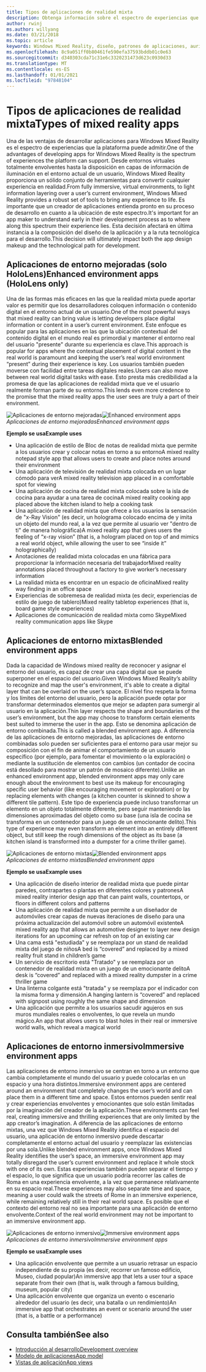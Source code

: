 ```yaml
---
title: Tipos de aplicaciones de realidad mixta
description: Obtenga información sobre el espectro de experiencias que puede admitir la plataforma de realidad mixta, desde entornos totalmente envolventes para aclarar la distribución de la información en el entorno actual de un usuario.
author: rwinj
ms.author: willyang
ms.date: 03/21/2018
ms.topic: article
keywords: Windows Mixed Reality, diseño, patrones de aplicaciones, auriculares de realidad mixta, auriculares de realidad mixta de Windows, auriculares de realidad virtual, HoloLens
ms.openlocfilehash: 8c9a051ff0b80461fe590efa37593bddb01c0e63
ms.sourcegitcommit: d340303cda71c31e6c3320231473d623c0930d33
ms.translationtype: MT
ms.contentlocale: es-ES
ms.lasthandoff: 01/01/2021
ms.locfileid: "97848104"
---
```

# <a name="types-of-mixed-reality-apps"></a><span data-ttu-id="f6340-104">Tipos de aplicaciones de realidad mixta</span><span class="sxs-lookup"><span data-stu-id="f6340-104">Types of mixed reality apps</span></span>

<span data-ttu-id="f6340-105">Una de las ventajas de desarrollar aplicaciones para Windows Mixed Reality es el espectro de experiencias que la plataforma puede admitir.</span><span class="sxs-lookup"><span data-stu-id="f6340-105">One of the advantages of developing apps for Windows Mixed Reality is the spectrum of experiences the platform can support.</span></span> <span data-ttu-id="f6340-106">Desde entornos virtuales totalmente envolventes hasta la disposición en capas de información de iluminación en el entorno actual de un usuario, Windows Mixed Reality proporciona un sólido conjunto de herramientas para convertir cualquier experiencia en realidad.</span><span class="sxs-lookup"><span data-stu-id="f6340-106">From fully immersive, virtual environments, to light information layering over a user’s current environment, Windows Mixed Reality provides a robust set of tools to bring any experience to life.</span></span> <span data-ttu-id="f6340-107">Es importante que un creador de aplicaciones entienda pronto en su proceso de desarrollo en cuanto a la ubicación de este espectro.</span><span class="sxs-lookup"><span data-stu-id="f6340-107">It's important for an app maker to understand early in their development process as to where along this spectrum their experience lies.</span></span> <span data-ttu-id="f6340-108">Esta decisión afectará en última instancia a la composición del diseño de la aplicación y a la ruta tecnológica para el desarrollo.</span><span class="sxs-lookup"><span data-stu-id="f6340-108">This decision will ultimately impact both the app design makeup and the technological path for development.</span></span>

## <a name="enhanced-environment-apps-hololens-only"></a><span data-ttu-id="f6340-109">Aplicaciones de entorno mejoradas (solo HoloLens)</span><span class="sxs-lookup"><span data-stu-id="f6340-109">Enhanced environment apps (HoloLens only)</span></span>

<span data-ttu-id="f6340-110">Una de las formas más eficaces en las que la realidad mixta puede aportar valor es permitir que los desarrolladores coloquen información o contenido digital en el entorno actual de un usuario.</span><span class="sxs-lookup"><span data-stu-id="f6340-110">One of the most powerful ways that mixed reality can bring value is letting developers place digital information or content in a user’s current environment.</span></span> <span data-ttu-id="f6340-111">Este enfoque es popular para las aplicaciones en las que la ubicación contextual del contenido digital en el mundo real es primordial y mantener el entorno real del usuario "presente" durante su experiencia es clave.</span><span class="sxs-lookup"><span data-stu-id="f6340-111">This approach is popular for apps where the contextual placement of digital content in the real world is paramount and keeping the user’s real world environment “present” during their experience is key.</span></span> <span data-ttu-id="f6340-112">Los usuarios también pueden moverse con facilidad entre tareas digitales reales.</span><span class="sxs-lookup"><span data-stu-id="f6340-112">Users can also move between real world digital tasks with ease.</span></span> <span data-ttu-id="f6340-113">Esto presta más credibilidad a la promesa de que las aplicaciones de realidad mixta que ve el usuario realmente forman parte de su entorno.</span><span class="sxs-lookup"><span data-stu-id="f6340-113">This lends even more credence to the promise that the mixed reality apps the user sees are truly a part of their environment.</span></span>

<span data-ttu-id="f6340-114">![Aplicaciones de entorno mejoradas](images/enhancedenvironmentapps-640px.jpg)</span><span class="sxs-lookup"><span data-stu-id="f6340-114">![Enhanced environment apps](images/enhancedenvironmentapps-640px.jpg)</span></span><br>
<span data-ttu-id="f6340-115">*Aplicaciones de entorno mejoradas*</span><span class="sxs-lookup"><span data-stu-id="f6340-115">*Enhanced environment apps*</span></span>

<span data-ttu-id="f6340-116">**Ejemplo se usa**</span><span class="sxs-lookup"><span data-stu-id="f6340-116">**Example uses**</span></span>
* <span data-ttu-id="f6340-117">Una aplicación de estilo de Bloc de notas de realidad mixta que permite a los usuarios crear y colocar notas en torno a su entorno</span><span class="sxs-lookup"><span data-stu-id="f6340-117">A mixed reality notepad style app that allows users to create and place notes around their environment</span></span>
* <span data-ttu-id="f6340-118">Una aplicación de televisión de realidad mixta colocada en un lugar cómodo para ver</span><span class="sxs-lookup"><span data-stu-id="f6340-118">A mixed reality television app placed in a comfortable spot for viewing</span></span>
* <span data-ttu-id="f6340-119">Una aplicación de cocina de realidad mixta colocada sobre la isla de cocina para ayudar a una tarea de cocina</span><span class="sxs-lookup"><span data-stu-id="f6340-119">A mixed reality cooking app placed above the kitchen island to help a cooking task</span></span>
* <span data-ttu-id="f6340-120">Una aplicación de realidad mixta que ofrece a los usuarios la sensación de "x-Ray Vision" (es decir, un holograma colocado encima de y imita un objeto del mundo real, a la vez que permite al usuario ver "dentro de ti" de manera holográfica)</span><span class="sxs-lookup"><span data-stu-id="f6340-120">A mixed reality app that gives users the feeling of “x-ray vision” (that is, a hologram placed on top of and mimics a real world object, while allowing the user to see “inside it” holographically)</span></span>
* <span data-ttu-id="f6340-121">Anotaciones de realidad mixta colocadas en una fábrica para proporcionar la información necesaria del trabajador</span><span class="sxs-lookup"><span data-stu-id="f6340-121">Mixed reality annotations placed throughout a factory to give worker’s necessary information</span></span>
* <span data-ttu-id="f6340-122">La realidad mixta es encontrar en un espacio de oficina</span><span class="sxs-lookup"><span data-stu-id="f6340-122">Mixed reality way finding in an office space</span></span>
* <span data-ttu-id="f6340-123">Experiencias de sobremesa de realidad mixta (es decir, experiencias de estilo de juego de tablero)</span><span class="sxs-lookup"><span data-stu-id="f6340-123">Mixed reality tabletop experiences (that is, board game style experiences)</span></span>
* <span data-ttu-id="f6340-124">Aplicaciones de comunicación de realidad mixta como Skype</span><span class="sxs-lookup"><span data-stu-id="f6340-124">Mixed reality communication apps like Skype</span></span>

## <a name="blended-environment-apps"></a><span data-ttu-id="f6340-125">Aplicaciones de entorno mixtas</span><span class="sxs-lookup"><span data-stu-id="f6340-125">Blended environment apps</span></span>

<span data-ttu-id="f6340-126">Dada la capacidad de Windows mixed reality de reconocer y asignar el entorno del usuario, es capaz de crear una capa digital que se puede superponer en el espacio del usuario.</span><span class="sxs-lookup"><span data-stu-id="f6340-126">Given Windows Mixed Reality’s ability to recognize and map the user's environment, it's able to create a digital layer that can be overlaid on the user’s space.</span></span> <span data-ttu-id="f6340-127">El nivel fino respeta la forma y los límites del entorno del usuario, pero la aplicación puede optar por transformar determinados elementos que mejor se adapten para sumergir al usuario en la aplicación.</span><span class="sxs-lookup"><span data-stu-id="f6340-127">Thin layer respects the shape and boundaries of the user’s environment, but the app may choose to transform certain elements best suited to immerse the user in the app.</span></span> <span data-ttu-id="f6340-128">Esto se denomina aplicación de entorno combinada.</span><span class="sxs-lookup"><span data-stu-id="f6340-128">This is called a blended environment app.</span></span> <span data-ttu-id="f6340-129">A diferencia de las aplicaciones de entorno mejoradas, las aplicaciones de entorno combinadas solo pueden ser suficientes para el entorno para usar mejor su composición con el fin de animar el comportamiento de un usuario específico (por ejemplo, para fomentar el movimiento o la exploración) o mediante la sustitución de elementos con cambios (un contador de cocina está desollado para mostrar un patrón de mosaico diferente).</span><span class="sxs-lookup"><span data-stu-id="f6340-129">Unlike an enhanced environment app, blended environment apps may only care enough about the environment to best use its makeup for encouraging specific user behavior (like encouraging movement or exploration) or by replacing elements with changes (a kitchen counter is skinned to show a different tile pattern).</span></span> <span data-ttu-id="f6340-130">Este tipo de experiencia puede incluso transformar un elemento en un objeto totalmente diferente, pero seguir manteniendo las dimensiones aproximadas del objeto como su base (una isla de cocina se transforma en un contenedor para un juego de un emocionante delito).</span><span class="sxs-lookup"><span data-stu-id="f6340-130">This type of experience may even transform an element into an entirely different object, but still keep the rough dimensions of the object as its base (a kitchen island is transformed into a dumpster for a crime thriller game).</span></span>

<span data-ttu-id="f6340-131">![Aplicaciones de entorno mixtas](images/blendedenvironmentapps-640px.jpg)</span><span class="sxs-lookup"><span data-stu-id="f6340-131">![Blended environment apps](images/blendedenvironmentapps-640px.jpg)</span></span><br>
<span data-ttu-id="f6340-132">*Aplicaciones de entorno mixtas*</span><span class="sxs-lookup"><span data-stu-id="f6340-132">*Blended environment apps*</span></span>

<span data-ttu-id="f6340-133">**Ejemplo se usa**</span><span class="sxs-lookup"><span data-stu-id="f6340-133">**Example uses**</span></span>
* <span data-ttu-id="f6340-134">Una aplicación de diseño interior de realidad mixta que puede pintar paredes, contrapartes o plantas en diferentes colores y patrones</span><span class="sxs-lookup"><span data-stu-id="f6340-134">A mixed reality interior design app that can paint walls, countertops, or floors in different colors and patterns</span></span>
* <span data-ttu-id="f6340-135">Una aplicación de realidad mixta que permite a un diseñador de automóviles crear capas de nuevas iteraciones de diseño para una próxima actualización del automóvil sobre un automóvil existente</span><span class="sxs-lookup"><span data-stu-id="f6340-135">A mixed reality app that allows an automotive designer to layer new design iterations for an upcoming car refresh on top of an existing car</span></span>
* <span data-ttu-id="f6340-136">Una cama está "estudiada" y se reemplaza por un stand de realidad mixta del juego de niños</span><span class="sxs-lookup"><span data-stu-id="f6340-136">A bed is “covered” and replaced by a mixed reality fruit stand in children’s game</span></span>
* <span data-ttu-id="f6340-137">Un servicio de escritorio está "Tratado" y se reemplaza por un contenedor de realidad mixta en un juego de un emocionante delito</span><span class="sxs-lookup"><span data-stu-id="f6340-137">A desk is “covered” and replaced with a mixed reality dumpster in a crime thriller game</span></span>
* <span data-ttu-id="f6340-138">Una linterna colgante está "tratada" y se reemplaza por el indicador con la misma forma y dimensión.</span><span class="sxs-lookup"><span data-stu-id="f6340-138">A hanging lantern is “covered” and replaced with signpost using roughly the same shape and dimension</span></span>
* <span data-ttu-id="f6340-139">Una aplicación que permite a los usuarios sacudir agujeros en sus muros mundiales reales o envolventes, lo que revela un mundo mágico.</span><span class="sxs-lookup"><span data-stu-id="f6340-139">An app that allows users to blast holes in their real or immersive world walls, which reveal a magical world</span></span>

## <a name="immersive-environment-apps"></a><span data-ttu-id="f6340-140">Aplicaciones de entorno inmersivo</span><span class="sxs-lookup"><span data-stu-id="f6340-140">Immersive environment apps</span></span>

<span data-ttu-id="f6340-141">Las aplicaciones de entorno inmersivo se centran en torno a un entorno que cambia completamente el mundo del usuario y puede colocarlas en un espacio y una hora distintos.</span><span class="sxs-lookup"><span data-stu-id="f6340-141">Immersive environment apps are centered around an environment that completely changes the user’s world and can place them in a different time and space.</span></span> <span data-ttu-id="f6340-142">Estos entornos pueden sentir real y crear experiencias envolventes y emocionantes que solo están limitadas por la imaginación del creador de la aplicación.</span><span class="sxs-lookup"><span data-stu-id="f6340-142">These environments can feel real, creating immersive and thrilling experiences that are only limited by the app creator’s imagination.</span></span> <span data-ttu-id="f6340-143">A diferencia de las aplicaciones de entorno mixtas, una vez que Windows Mixed Reality identifica el espacio del usuario, una aplicación de entorno inmersivo puede descartar completamente el entorno actual del usuario y reemplazar las existencias por una sola.</span><span class="sxs-lookup"><span data-stu-id="f6340-143">Unlike blended environment apps, once Windows Mixed Reality identifies the user’s space, an immersive environment app may totally disregard the user’s current environment and replace it whole stock with one of its own.</span></span> <span data-ttu-id="f6340-144">Estas experiencias también pueden separar el tiempo y el espacio, lo que significa que un usuario podría recorrer las calles de Roma en una experiencia envolvente, a la vez que permanece relativamente en su espacio real.</span><span class="sxs-lookup"><span data-stu-id="f6340-144">These experiences may also separate time and space, meaning a user could walk the streets of Rome in an immersive experience, while remaining relatively still in their real world space.</span></span> <span data-ttu-id="f6340-145">Es posible que el contexto del entorno real no sea importante para una aplicación de entorno envolvente.</span><span class="sxs-lookup"><span data-stu-id="f6340-145">Context of the real world environment may not be important to an immersive environment app.</span></span>

<span data-ttu-id="f6340-146">![Aplicaciones de entorno inmersivo](images/windows-mixed-reality-640px.jpg)</span><span class="sxs-lookup"><span data-stu-id="f6340-146">![Immersive environment apps](images/windows-mixed-reality-640px.jpg)</span></span><br>
<span data-ttu-id="f6340-147">*Aplicaciones de entorno inmersivo*</span><span class="sxs-lookup"><span data-stu-id="f6340-147">*Immersive environment apps*</span></span>

<span data-ttu-id="f6340-148">**Ejemplo se usa**</span><span class="sxs-lookup"><span data-stu-id="f6340-148">**Example uses**</span></span>
* <span data-ttu-id="f6340-149">Una aplicación envolvente que permite a un usuario retrasar un espacio independiente de su propia (es decir, recorrer un famoso edificio, Museo, ciudad popular)</span><span class="sxs-lookup"><span data-stu-id="f6340-149">An immersive app that lets a user tour a space separate from their own (that is, walk through a famous building, museum, popular city)</span></span>
* <span data-ttu-id="f6340-150">Una aplicación envolvente que organiza un evento o escenario alrededor del usuario (es decir, una batalla o un rendimiento)</span><span class="sxs-lookup"><span data-stu-id="f6340-150">An immersive app that orchestrates an event or scenario around the user (that is, a battle or a performance)</span></span>

## <a name="see-also"></a><span data-ttu-id="f6340-151">Consulta también</span><span class="sxs-lookup"><span data-stu-id="f6340-151">See also</span></span>

* [<span data-ttu-id="f6340-152">Introducción al desarrollo</span><span class="sxs-lookup"><span data-stu-id="f6340-152">Development overview</span></span>](../develop/development.md)
* [<span data-ttu-id="f6340-153">Modelo de aplicaciones</span><span class="sxs-lookup"><span data-stu-id="f6340-153">App model</span></span>](app-model.md)
* [<span data-ttu-id="f6340-154">Vistas de aplicación</span><span class="sxs-lookup"><span data-stu-id="f6340-154">App views</span></span>](app-views.md)
